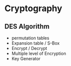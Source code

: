 # Cryptography
## DES Algorithm
- permutation tables
- Expansion table / S-Box
- Encrypt / Decrypt
- Multiple level of Encryption
- Key Generator
